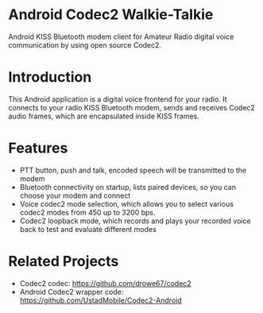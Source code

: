 # Android Codec2 Walkie-Talkie
Android KISS Bluetooth modem client for Amateur Radio digital voice communication by using open source Codec2.

# Introduction
This Android application is a digital voice frontend for your radio. It connects to your radio KISS Bluetooth modem, sends and receives Codec2 audio frames, which are encapsulated inside KISS frames. 

# Features
- PTT button, push and talk, encoded speech will be transmitted to the modem
- Bluetooth connectivity on startup, lists paired devices, so you can choose your modem and connect
- Voice codec2 mode selection, which allows you to select various codec2 modes from 450 up to 3200 bps.
- Codec2 loopback mode, which records and plays your recorded voice back to test and evaluate different modes

# Related Projects
- Codec2 codec: https://github.com/drowe67/codec2
- Android Codec2 wrapper code: https://github.com/UstadMobile/Codec2-Android
